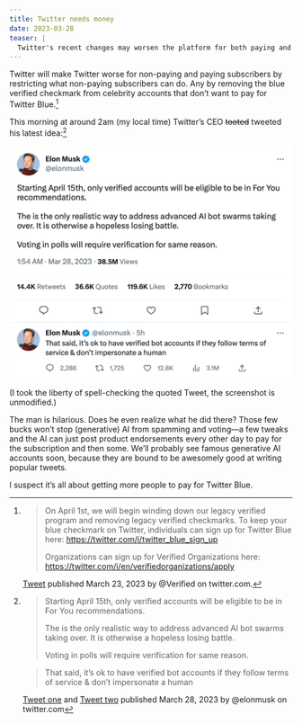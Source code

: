 ```yaml
---
title: Twitter needs money
date: 2023-03-28
teaser: |
  Twitter's recent changes may worsen the platform for both paying and non-paying users. The move, presented as intended to combat AI spam, is likely a strategy to boost Twitter Blue subscriptions.
---
```

Twitter will make Twitter worse for non-paying and paying subscribers by restricting what non-paying subscribers can do. Any by removing the blue verified checkmark from celebrity accounts that don’t want to pay for Twitter Blue.[^@verified]

[^@verified]:
    > On April 1st, we will begin winding down our legacy verified program and removing legacy verified checkmarks. To keep your blue checkmark on Twitter, individuals can sign up for Twitter Blue here: https://twitter.com/i/twitter_blue_sign_up 
    > 
    > Organizations can sign up for Verified Organizations here: https://twitter.com/i/en/verifiedorganizations/apply
    
    [Tweet](https://twitter.com/verified/status/1639029459557679104) published March 23, 2023 by @Verified on twitter.com.

This morning at around 2am (my local time) Twitter’s CEO ~~tooted~~ tweeted his latest idea:[^@elonmusk]

[^@elonmusk]:
    > Starting April 15th, only verified accounts will be eligible to be in For You recommendations.
    > 
    > The is the only realistic way to address advanced AI bot swarms taking over. It is otherwise a hopeless losing battle.
    > 
    > Voting in polls will require verification for same reason.
    
    > That said, it’s ok to have verified bot accounts if they follow terms of service & don’t impersonate a human
    
    [Tweet one](https://twitter.com/elonmusk/status/164050269854907597) and [Tweet two](https://twitter.com/elonmusk/status/1640532921386663938) published March 28, 2023 by @elonmusk on twitter.com

![Screenshot of two tweets, see footnotes for transcription.](twitter-needs-money-1.jpg)

(I took the liberty of spell-checking the quoted Tweet, the screenshot is unmodified.)

The man is hilarious. Does he even realize what he did there? Those few bucks won’t stop (generative) AI from spamming and voting—a few tweaks and the AI can just post product endorsements every other day to pay for the subscription and then some. We’ll probably see famous generative AI accounts soon, because they are bound to be awesomely good at writing popular tweets.

I suspect it’s all about getting more people to pay for Twitter Blue.